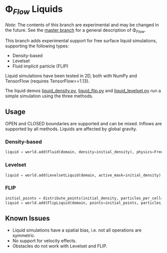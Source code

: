# Φ<sub>*Flow*</sub> Liquids

*Note*: The contents of this branch are experimental and may be changed in the future.
See the [master branch](https://github.com/tum-pbs/PhiFlow) for a general description of Φ<sub>*Flow*</sub>.

This branch adds experimental support for free surface liquid simulations, supporting the following types:
- Density-based
- Levelset
- Fluid implicit particle (FLIP)

Liquid simulations have been tested in 2D, both with NumPy and TensorFlow (requires TensorFlow>=1.13).

The liquid demos [liquid_density.py](demos/liquid_density.py), [liquid_flip.py](demos/liquid_flip.py) and [liquid_levelset.py](demos/liquid_levelset.py) run a simple simulation using the three methods.


## Usage

OPEN and CLOSED boundaries are supported and can be mixed.
Inflows are supported by all methods.
Liquids are affected by global gravity.

### Density-based
```python
liquid = world.add(Fluid(domain, density=initial_density), physics=FreeSurfaceFlow())
```

### Levelset
```python
liquid = world.add(LevelsetLiquid(domain, active_mask=initial_density), physics=FreeSurfaceFlow())
```

### FLIP
```python
initial_points = distribute_points(initial_density, particles_per_cell=4)
liquid = world.add(FlipLiquid(domain, points=initial_points, particles_per_cell=4), physics=FreeSurfaceFlow())
```


## Known Issues

- Liquid simulations have a spatial bias, i.e. not all operations are symmetric.
- No support for velocity effects.
- Obstacles do not work with Levelset and FLIP.